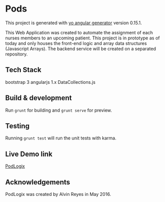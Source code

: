 # Pods

This project is generated with [yo angular generator](https://github.com/yeoman/generator-angular)
version 0.15.1.

This Web Application was created to automate the assignment of each nurses members to an upcoming patient. This project is in prototype as of today and only houses the front-end logic and array data structures (Javascript Arrays). The backend service will be created on a separated repository.

## Tech Stack
bootstrap 3
angularjs 1.x
DataCollections.js


## Build & development

Run `grunt` for building and `grunt serve` for preview.

## Testing

Running `grunt test` will run the unit tests with karma.

## Live Demo link
[PodLogix](http://erload.technowebhub.com)

## Acknowledgements

PodLogix was created by Alvin Reyes in May 2016.
